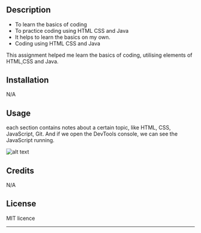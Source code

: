 # <Prework studyguide webpage>

## Description


- To learn the basics of coding
- To practice coding using HTML CSS and Java
- It helps to learn the basics on my own.
- Coding using HTML CSS and Java

This assignment helped me learn the basics of coding, utilising elements of HTML,CSS and Java.



## Installation

N/A

## Usage

each section contains notes about a certain topic, like HTML, CSS, JavaScript, Git. And if we open the DevTools console, we can see the JavaScript running. 

![alt text](assets/images/screenshot.png)

## Credits

N/A

## License

MIT licence

---

